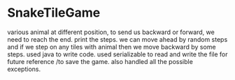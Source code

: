 # SnakeTileGame
various animal at different position, to send us backward or forward, we need to reach the end. print the steps. we can move ahead by random steps and if we step on any tiles with animal then we move backward by some steps. used java to write code. used serializable to read and write the file for future reference /to save the game. also handled all the possible exceptions. 
